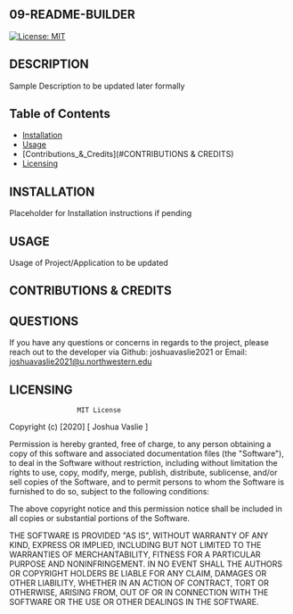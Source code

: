## 09-README-BUILDER 
[![License: MIT](https://img.shields.io/badge/License-MIT-yellow.svg)](https://opensource.org/licenses/MIT)

## DESCRIPTION

Sample Description to be updated later formally

## Table of Contents 

* [Installation](#INSTALLATION)
* [Usage](#USAGE)
* [Contributions_&_Credits](#CONTRIBUTIONS & CREDITS)
* [Licensing](#LICENSING)

## INSTALLATION

Placeholder for Installation instructions if pending

## USAGE

Usage of Project/Application to be updated

## CONTRIBUTIONS & CREDITS



## QUESTIONS

If you have any questions or concerns in regards to the project, please reach out to the developer via Github: joshuavaslie2021 or Email: joshuavaslie2021@u.northwestern.edu

## LICENSING  
                     MIT License




Copyright (c) [2020] [ Joshua Vaslie ]



Permission is hereby granted, free of charge, to any person obtaining a copy
of this software and associated documentation files (the "Software"), to deal
in the Software without restriction, including without limitation the rights
to use, copy, modify, merge, publish, distribute, sublicense, and/or sell
copies of the Software, and to permit persons to whom the Software is
furnished to do so, subject to the following conditions:

The above copyright notice and this permission notice shall be included in all
copies or substantial portions of the Software.

THE SOFTWARE IS PROVIDED "AS IS", WITHOUT WARRANTY OF ANY KIND, EXPRESS OR
IMPLIED, INCLUDING BUT NOT LIMITED TO THE WARRANTIES OF MERCHANTABILITY,
FITNESS FOR A PARTICULAR PURPOSE AND NONINFRINGEMENT. IN NO EVENT SHALL THE
AUTHORS OR COPYRIGHT HOLDERS BE LIABLE FOR ANY CLAIM, DAMAGES OR OTHER
LIABILITY, WHETHER IN AN ACTION OF CONTRACT, TORT OR OTHERWISE, ARISING FROM,
OUT OF OR IN CONNECTION WITH THE SOFTWARE OR THE USE OR OTHER DEALINGS IN THE
SOFTWARE.